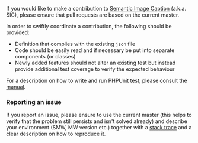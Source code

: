 If you would like to make a contribution to [Semantic Image Caption][sic] (a.k.a. SIC), please ensure that pull requests are based on the current master.

In order to swiftly coordinate a contribution, the following should be provided:
- Definition that complies with the existing `json` file
- Code should be easily read and if necessary be put into separate components (or classes)
- Newly added features should not alter an existing test but instead provide additional test coverage to verify the expected behaviour

For a description on how to write and run PHPUnit test, please consult the [manual][mw-testing].

### Reporting an issue

If you report an issue, please ensure to use the current master (this helps to verify that the problem still persists and isn't solved already) and describe your environment (SMW, MW version etc.) together with a [stack trace][stack-trace] and a clear description on how to reproduce it.

[sic]: https://github.com/SemanticMediaWiki/SemanticImageCaption
[mw-testing]: https://www.mediawiki.org/wiki/Manual:PHP_unit_testing
[stack-trace]: https://semantic-mediawiki.org/wiki/Stack_trace
